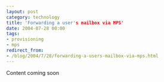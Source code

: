 ```yaml
---
layout: post
category: technology
title: 'Forwarding a user's mailbox via MPS'
date: 2004-07-28 00:00
tags:
- provisioning
- mps
redirect_from:
- /blog/2004/7/28/forwarding-a-users-mailbox-via-mps.html
---
```

Content coming soon

